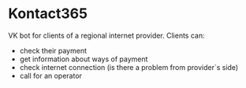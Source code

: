 # Kontact365
VK bot for clients of a regional internet provider. 
Clients can:
- check their payment
- get information about ways of payment
- check internet connection (is there a problem from provider`s side)
- call for an operator 
